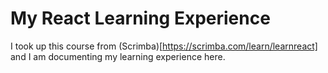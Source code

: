# My React Learning Experience

I took up this course from (Scrimba)[https://scrimba.com/learn/learnreact] and I am documenting my learning experience here.
